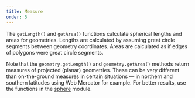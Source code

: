 ```yaml
---
title: Measure
order: 5
---
```


The `getLength()` and `getArea()` functions calculate spherical lengths and 
areas for geometries. Lengths are calculated by assuming great circle segments 
between geometry coordinates. Areas are calculated as if edges of polygons were 
great circle segments.

Note that the `geometry.getLength()` and `geometry.getArea()` methods return 
measures of projected (planar) geometries. These can be very different than 
on-the-ground measures in certain situations — in northern and southern 
latitudes using Web Mercator for example. For better results, use the functions 
in the [sphere](https://openlayers.org/en/v8.1.0/apidoc/module-ol_sphere.html) module.